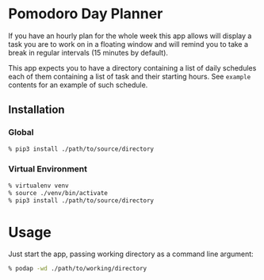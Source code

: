 # Pomodoro Day Planner

If you have an hourly plan for the whole week this app allows will display a task you are to work on in a floating 
window and will remind you to take a break in regular intervals (15 minutes by default). 

This app expects you to have a directory containing a list of daily schedules each of them containing a list of task and
their starting hours. See `example` contents for an example of such schedule.

## Installation

### Global

```bash
% pip3 install ./path/to/source/directory
```

### Virtual Environment

```bash
% virtualenv venv
% source ./venv/bin/activate
% pip3 install ./path/to/source/directory
```

# Usage

Just start the app, passing working directory as a command line argument:
```bash
% podap -wd ./path/to/working/directory
```
